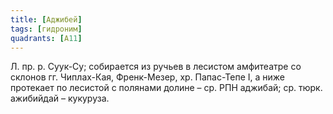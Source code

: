 ```yaml
---
title: [Аджибей]
tags: [гидроним]
quadrants: [А11]
---
```


Л. пр. р. Суук-Су; собирается из ручьев в лесистом амфитеатре со склонов гг.
Чиплах-Кая, Френк-Мезер, хр. Папас-Тепе I, а ниже протекает по лесистой с
полянами долине – ср. РПН аджибай; ср. тюрк. ажибийдай – кукуруза.
